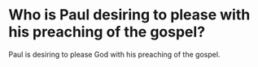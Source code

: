 # Who is Paul desiring to please with his preaching of the gospel?

Paul is desiring to please God with his preaching of the gospel.

